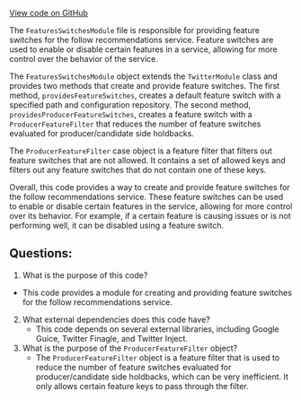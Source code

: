 [View code on GitHub](https://github.com/misbahsy/the-algorithm/follow-recommendations-service/server/src/main/scala/com/twitter/follow_recommendations/modules/FeatureSwitchesModule.scala)

The `FeaturesSwitchesModule` file is responsible for providing feature switches for the follow recommendations service. Feature switches are used to enable or disable certain features in a service, allowing for more control over the behavior of the service. 

The `FeaturesSwitchesModule` object extends the `TwitterModule` class and provides two methods that create and provide feature switches. The first method, `providesFeatureSwitches`, creates a default feature switch with a specified path and configuration repository. The second method, `providesProducerFeatureSwitches`, creates a feature switch with a `ProducerFeatureFilter` that reduces the number of feature switches evaluated for producer/candidate side holdbacks. 

The `ProducerFeatureFilter` case object is a feature filter that filters out feature switches that are not allowed. It contains a set of allowed keys and filters out any feature switches that do not contain one of these keys. 

Overall, this code provides a way to create and provide feature switches for the follow recommendations service. These feature switches can be used to enable or disable certain features in the service, allowing for more control over its behavior. For example, if a certain feature is causing issues or is not performing well, it can be disabled using a feature switch.
## Questions: 
 1. What is the purpose of this code?
   - This code provides a module for creating and providing feature switches for the follow recommendations service.
2. What external dependencies does this code have?
   - This code depends on several external libraries, including Google Guice, Twitter Finagle, and Twitter Inject.
3. What is the purpose of the `ProducerFeatureFilter` object?
   - The `ProducerFeatureFilter` object is a feature filter that is used to reduce the number of feature switches evaluated for producer/candidate side holdbacks, which can be very inefficient. It only allows certain feature keys to pass through the filter.
